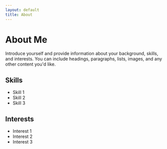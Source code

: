 ```yaml
---
layout: default
title: About
---
```


# About Me

Introduce yourself and provide information about your background, skills, and interests. You can include headings, paragraphs, lists, images, and any other content you'd like.

## Skills

- Skill 1
- Skill 2
- Skill 3

## Interests

- Interest 1
- Interest 2
- Interest 3
